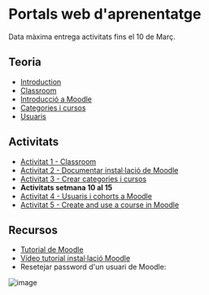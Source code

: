 # Portals web d'aprenentatge

Data màxima entrega activitats fins el 10 de Març.

## Teoria

- [Introduction](intro.md)
- [Classroom](classroom.md)
- [Introducció a Moodle](moodle.md)
- [Categories i cursos](moodle2.md)
- [Usuaris](usuaris.md)

## Activitats

- [Activitat 1 - Classroom](activitat_classroom.md)
- [Activitat 2 - Documentar instal·lació de Moodle](activitat_moodle1.md)
- [Activitat 3 - Crear categories i cursos](activitat_moodle2.md)
- **Activitats setmana 10 al 15**
 - [Activitat 4 - Usuaris i cohorts a Moodle](activitat_moodle3.md)
 - [Activitat 5 - Create and use a course in Moodle](activitat_moodle_4.md)
  

## Recursos

- [Tutorial de Moodle](https://dungeonofbits.com/category/moodle.html)
- [Vídeo tutorial instal·lació Moodle](https://youtu.be/sKhYV19Rgw0)
- Resetejar password d'un usuari de Moodle:
  
![image](https://github.com/XaSaFa/MP08-23-24/assets/110727546/97100736-4b6f-41bc-8777-a183c2cf4dbd)


